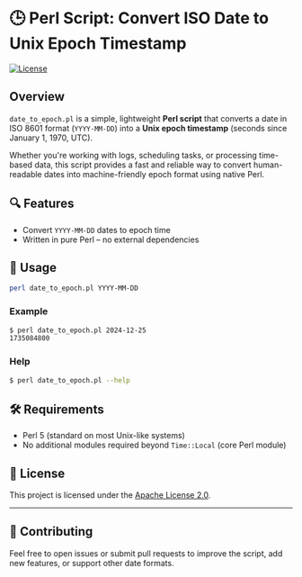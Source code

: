 # 🕒 Perl Script: Convert ISO Date to Unix Epoch Timestamp

[![License](https://img.shields.io/badge/License-Apache_2.0-blue.svg)](LICENSE)

## Overview

`date_to_epoch.pl` is a simple, lightweight **Perl script** that converts a date in ISO 8601 format (`YYYY-MM-DD`) into a **Unix epoch timestamp** (seconds since January 1, 1970, UTC).

Whether you're working with logs, scheduling tasks, or processing time-based data, this script provides a fast and reliable way to convert human-readable dates into machine-friendly epoch format using native Perl.

## 🔍 Features

- Convert `YYYY-MM-DD` dates to epoch time
- Written in pure Perl – no external dependencies

## 🚀 Usage

```bash
perl date_to_epoch.pl YYYY-MM-DD
```

### Example

```bash
$ perl date_to_epoch.pl 2024-12-25
1735084800
```

### Help

```bash
$ perl date_to_epoch.pl --help
```

## 🛠️ Requirements

- Perl 5 (standard on most Unix-like systems)
- No additional modules required beyond `Time::Local` (core Perl module)

## 📝 License

This project is licensed under the [Apache License 2.0](LICENSE).

---

## 🤝 Contributing

Feel free to open issues or submit pull requests to improve the script, add new features, or support other date formats.
